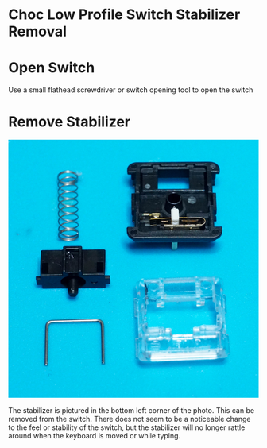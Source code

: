 # Choc Low Profile Switch Stabilizer Removal

# Open Switch

Use a small flathead screwdriver or switch opening tool to open the switch

# Remove Stabilizer

![Remove Stabilizer](./images/choc_switch.jpg)

The stabilizer is pictured in the bottom left corner of the photo. This can be removed from the switch. There does not seem to be a noticeable change to the feel or stability of the switch, but the stabilizer will no longer rattle around when the keyboard is moved or while typing.